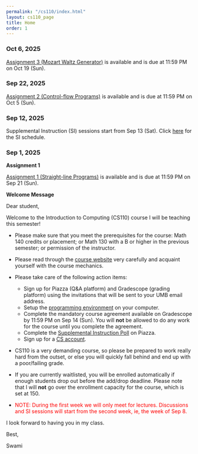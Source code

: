```yaml
---
permalink: "/cs110/index.html"
layout: cs110_page
title: Home
order: 1
---
```


### Oct 6, 2025

 [Assignment 3 (Mozart Waltz Generator)](assignments.html) is available and is due at 11:59 PM on Oct 19 (Sun). 

### Sep 22, 2025

 [Assignment 2 (Control-flow Programs)](assignments.html) is available and is due at 11:59 PM on Oct 5 (Sun). 

### Sep 12, 2025

Supplemental Instruction (SI) sessions start from Sep 13 (Sat). Click [here](course_info.html) for the SI schedule.

### Sep 1, 2025

**Assignment 1**

 [Assignment 1 (Straight-line Programs)](assignments.html) is available and is due at 11:59 PM on Sep 21 (Sun). 

**Welcome Message**

Dear student,

Welcome to the Introduction to Computing (CS110) course I will be teaching this semester!

- Please make sure that you meet the prerequisites for the course: Math 140 credits or placement; or Math 130 with a B or higher in the previous semester; or permission of the instructor. 

- Please read through the [course website](/cs110/) very carefully and acquaint yourself with the course mechanics.

- Please take care of the following action items:
  - Sign up for Piazza (Q&A platform) and Gradescope (grading platform) using the invitations that will be sent to your UMB email address.
  - Setup the [programming environment](programming_environment.html) on your computer.
  - Complete the mandatory course agreement available on Gradescope by 11:59 PM on Sep 14 (Sun). You will **not** be allowed to do any work for the course until you complete the agreement. 
  - Complete the [Supplemental Instruction Poll](https://piazza.com/class/mbb2wi79u196fg/post/6) on Piazza.
  - Sign up for a [CS account](course_info.html#cs_account).

- CS110 is a very demanding course, so please be prepared to work really hard from the outset, or else you will quickly fall behind and end up with a poor/failing grade.

- If you are currently waitlisted, you will be enrolled automatically if enough students drop out before the add/drop deadline. Please note that I will **not** go over the enrollment capacity for the course, which is set at 150.

- <font color="red">NOTE: During the first week we will only meet for lectures. Discussions and SI sessions will start from the second week, ie, the week of Sep 8.</font>

I look forward to having you in my class.

Best,

Swami
